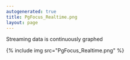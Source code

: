 ```yaml
---
autogenerated: true
title: PgFocus_Realtime.png
layout: page
---
```


Streaming data is continuously graphed

{% include img src="PgFocus_Realtime.png" %}

